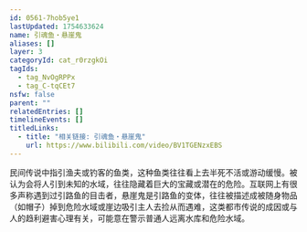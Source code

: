 ```yaml
---
id: 0561-7hob5ye1
lastUpdated: 1754633624
name: 引魂鱼・悬崖鬼
aliases: []
layer: 3
categoryId: cat_r0rzgkOi
tagIds:
  - tag_NvOgRPPx
  - tag_C-tqCEt7
nsfw: false
parent: ""
relatedEntries: []
timelineEvents: []
titledLinks:
  - title: "相关链接: 引魂鱼・悬崖鬼"
    url: https://www.bilibili.com/video/BV1TGENzxEBS
---
```


民间传说中指引渔夫或钓客的鱼类，这种鱼类往往看上去半死不活或游动缓慢。被认为会将人引到未知的水域，往往隐藏着巨大的宝藏或潜在的危险。互联网上有很多声称遇到过引路鱼的目击者，悬崖鬼是引路鱼的变体，往往被描述成被随身物品（如帽子）掉到危险水域或崖边吸引主人去捡从而遇难，这类都市传说的成因或与人的趋利避害心理有关，可能意在警示普通人远离水库和危险水域。